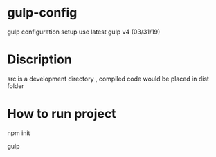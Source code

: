 # gulp-config

gulp configuration setup use latest gulp v4 (03/31/19)

# Discription
src is a development directory , compiled code would be placed in dist folder

# How to run project

npm init 

gulp   
